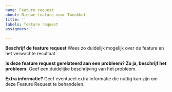 ```yaml
---
name: Feature request
about: Nieuwe feature voor Tweakbot
title: ''
labels: feature request
assignees: ''

---
```


**Beschrijf de feature request**
Wees zo duidelijk mogelijk over de feature en het verwachte resultaat.

**Is deze feature request gerelateerd aan een probleem? Zo ja, beschrijf het probleem.**
Geef een duidelijke beschrijving van het probleem.

**Extra informatie?**
Geef eventueel extra informatie die nuttig kan zijn om deze Feature Request te behandelen.
